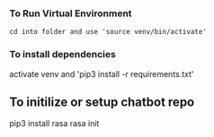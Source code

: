 ### To Run Virtual Environment
    cd into folder and use 'source venv/bin/activate'


### To install dependencies
   activate venv and 'pip3 install -r requirements.txt'




## To initilize or setup chatbot repo
pip3 install rasa
rasa init






